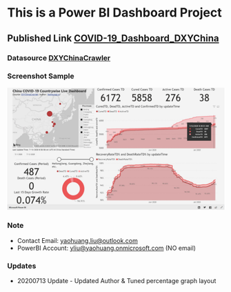 # This is a Power BI Dashboard Project

## Published Link [COVID-19_Dashboard_DXYChina](https://app.powerbi.com/view?r=eyJrIjoiYjg0M2FmNGYtOTU0Ni00NDI4LTg3YTAtMGEyNjA1YTUzMTE2IiwidCI6IjQ2NWIxNmI0LWRjYzMtNDIwNC05OWIwLTVjY2I2MDJiNzAyMSIsImMiOjN9)

### Datasource [DXYChinaCrawler](https://github.com/BlankerL/DXY-COVID-19-Crawler)

### Screenshot Sample

![ScreenShotSample](DXYChinaDashboard/Annotation%202020-07-13%20224200.jpg)

### Note

- Contact Email: yaohuang.liu@outlook.com
- PowerBI Account: yliu@yaohuang.onmicrosoft.com (NO email)

### Updates

- 20200713 Update - Updated Author & Tuned percentage graph layout
